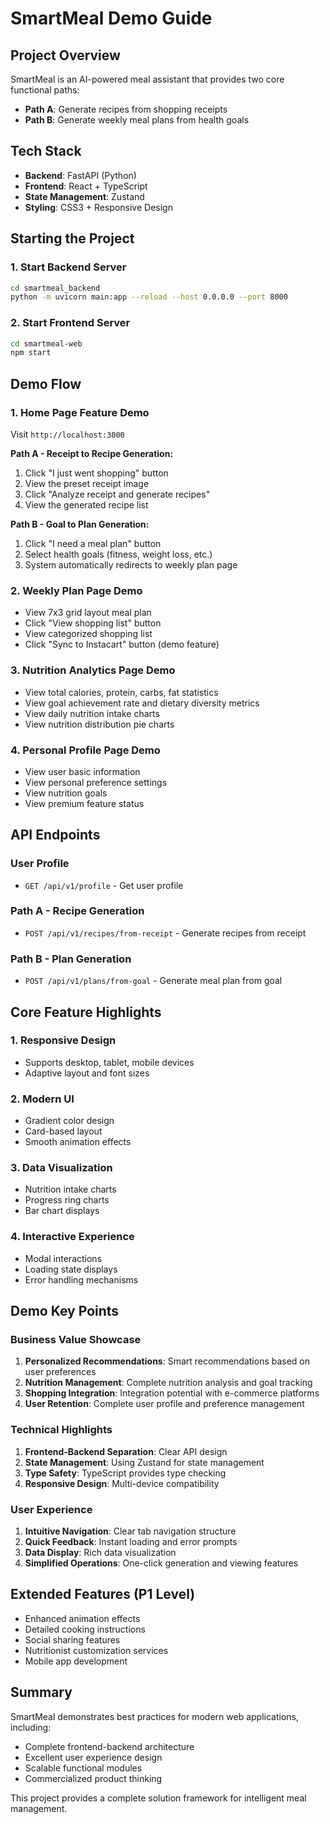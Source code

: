 # SmartMeal Demo Guide

## Project Overview
SmartMeal is an AI-powered meal assistant that provides two core functional paths:
- **Path A**: Generate recipes from shopping receipts
- **Path B**: Generate weekly meal plans from health goals

## Tech Stack
- **Backend**: FastAPI (Python)
- **Frontend**: React + TypeScript
- **State Management**: Zustand
- **Styling**: CSS3 + Responsive Design

## Starting the Project

### 1. Start Backend Server
```bash
cd smartmeal_backend
python -m uvicorn main:app --reload --host 0.0.0.0 --port 8000
```

### 2. Start Frontend Server
```bash
cd smartmeal-web
npm start
```

## Demo Flow

### 1. Home Page Feature Demo
Visit `http://localhost:3000`

**Path A - Receipt to Recipe Generation:**
1. Click "I just went shopping" button
2. View the preset receipt image
3. Click "Analyze receipt and generate recipes"
4. View the generated recipe list

**Path B - Goal to Plan Generation:**
1. Click "I need a meal plan" button
2. Select health goals (fitness, weight loss, etc.)
3. System automatically redirects to weekly plan page

### 2. Weekly Plan Page Demo
- View 7x3 grid layout meal plan
- Click "View shopping list" button
- View categorized shopping list
- Click "Sync to Instacart" button (demo feature)

### 3. Nutrition Analytics Page Demo
- View total calories, protein, carbs, fat statistics
- View goal achievement rate and dietary diversity metrics
- View daily nutrition intake charts
- View nutrition distribution pie charts

### 4. Personal Profile Page Demo
- View user basic information
- View personal preference settings
- View nutrition goals
- View premium feature status

## API Endpoints

### User Profile
- `GET /api/v1/profile` - Get user profile

### Path A - Recipe Generation
- `POST /api/v1/recipes/from-receipt` - Generate recipes from receipt

### Path B - Plan Generation
- `POST /api/v1/plans/from-goal` - Generate meal plan from goal

## Core Feature Highlights

### 1. Responsive Design
- Supports desktop, tablet, mobile devices
- Adaptive layout and font sizes

### 2. Modern UI
- Gradient color design
- Card-based layout
- Smooth animation effects

### 3. Data Visualization
- Nutrition intake charts
- Progress ring charts
- Bar chart displays

### 4. Interactive Experience
- Modal interactions
- Loading state displays
- Error handling mechanisms

## Demo Key Points

### Business Value Showcase
1. **Personalized Recommendations**: Smart recommendations based on user preferences
2. **Nutrition Management**: Complete nutrition analysis and goal tracking
3. **Shopping Integration**: Integration potential with e-commerce platforms
4. **User Retention**: Complete user profile and preference management

### Technical Highlights
1. **Frontend-Backend Separation**: Clear API design
2. **State Management**: Using Zustand for state management
3. **Type Safety**: TypeScript provides type checking
4. **Responsive Design**: Multi-device compatibility

### User Experience
1. **Intuitive Navigation**: Clear tab navigation structure
2. **Quick Feedback**: Instant loading and error prompts
3. **Data Display**: Rich data visualization
4. **Simplified Operations**: One-click generation and viewing features

## Extended Features (P1 Level)
- Enhanced animation effects
- Detailed cooking instructions
- Social sharing features
- Nutritionist customization services
- Mobile app development

## Summary
SmartMeal demonstrates best practices for modern web applications, including:
- Complete frontend-backend architecture
- Excellent user experience design
- Scalable functional modules
- Commercialized product thinking

This project provides a complete solution framework for intelligent meal management. 